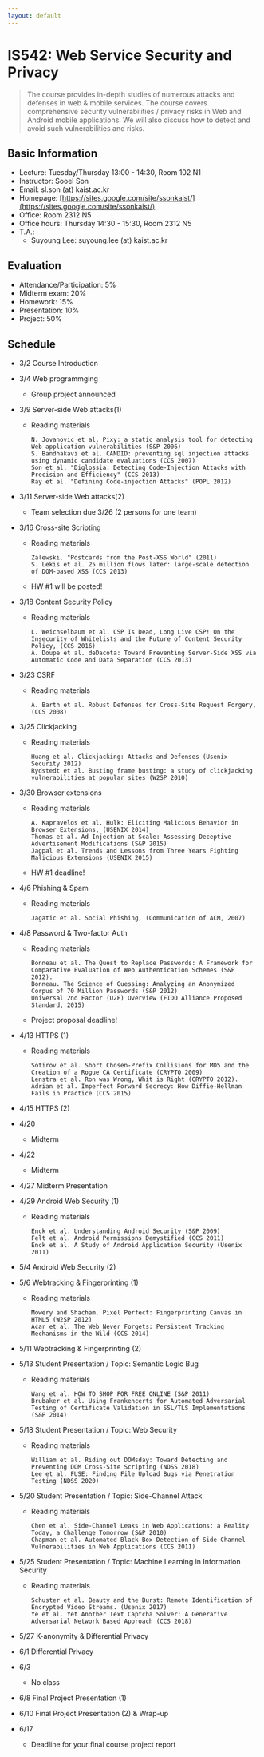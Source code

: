 ```yaml
---
layout: default
---
```


# **IS542**: Web Service Security and Privacy

> The course provides in-depth studies of numerous attacks and defenses in web & mobile services. The course covers comprehensive security vulnerabilities / privacy risks in Web and Android mobile applications. We will also discuss how to detect and avoid such vulnerabilities and risks.

## Basic Information
 * Lecture: Tuesday/Thursday 13:00 - 14:30, Room 102 N1
 * Instructor: Sooel Son
 * Email: sl.son (at) kaist.ac.kr
 * Homepage: [https://sites.google.com/site/ssonkaist/](https://sites.google.com/site/ssonkaist/)
 * Office: Room 2312 N5
 * Office hours: Thursday 14:30 - 15:30, Room 2312 N5
 * T.A.:
    - Suyoung Lee: suyoung.lee (at) kaist.ac.kr

## Evaluation
 * Attendance/Participation: 5%
 * Midterm exam: 20%
 * Homework: 15%
 * Presentation: 10%
 * Project: 50%

## Schedule

- 3/2 Course Introduction

- 3/4 Web programmging
  - Group project announced

- 3/9 Server-side Web attacks(1)
  - Reading materials
    ```
    N. Jovanovic et al. Pixy: a static analysis tool for detecting Web application vulnerabilities (S&P 2006)
    S. Bandhakavi et al. CANDID: preventing sql injection attacks using dynamic candidate evaluations (CCS 2007)
    Son et al. "Diglossia: Detecting Code-Injection Attacks with Precision and Efficiency" (CCS 2013)
    Ray et al. "Defining Code-injection Attacks" (POPL 2012)
    ```


- 3/11 Server-side Web attacks(2)
  - Team selection due 3/26 (2 persons for one team)



- 3/16 Cross-site Scripting
  - Reading materials
    ```
    Zalewski. "Postcards from the Post-XSS World" (2011)
    S. Lekis et al. 25 million flows later: large-scale detection of DOM-based XSS (CCS 2013)
    ```
  - HW #1 will be posted!

- 3/18 Content Security Policy
  - Reading materials
    ```
    L. Weichselbaum et al. CSP Is Dead, Long Live CSP! On the Insecurity of Whitelists and the Future of Content Security Policy, (CCS 2016)
    A. Doupe et al. deDacota: Toward Preventing Server-Side XSS via Automatic Code and Data Separation (CCS 2013)
    ```

- 3/23 CSRF
  - Reading materials
    ```
    A. Barth et al. Robust Defenses for Cross-Site Request Forgery, (CCS 2008)
    ```


- 3/25 Clickjacking
  - Reading materials
    ```
    Huang et al. Clickjacking: Attacks and Defenses (Usenix Security 2012)
    Rydstedt et al. Busting frame busting: a study of clickjacking vulnerabilities at popular sites (W2SP 2010)
    ```

- 3/30 Browser extensions
  - Reading materials
    ```
    A. Kapravelos et al. Hulk: Eliciting Malicious Behavior in Browser Extensions, (USENIX 2014)
    Thomas et al. Ad Injection at Scale: Assessing Deceptive Advertisement Modifications (S&P 2015)
    Jagpal et al. Trends and Lessons from Three Years Fighting Malicious Extensions (USENIX 2015)
    ```
  - HW #1 deadline!

- 4/6 Phishing & Spam
  - Reading materials
    ```
    Jagatic et al. Social Phishing, (Communication of ACM, 2007)
    ```

- 4/8 Password & Two-factor Auth
  - Reading materials
    ```
    Bonneau et al. The Quest to Replace Passwords: A Framework for Comparative Evaluation of Web Authentication Schemes (S&P 2012).
    Bonneau. The Science of Guessing: Analyzing an Anonymized Corpus of 70 Million Passwords (S&P 2012)
    Universal 2nd Factor (U2F) Overview (FIDO Alliance Proposed Standard, 2015)
    ```
  - Project proposal deadline!

- 4/13 HTTPS (1)
  - Reading materials
    ```
    Sotirov et al. Short Chosen-Prefix Collisions for MD5 and the Creation of a Rogue CA Certificate (CRYPTO 2009)
    Lenstra et al. Ron was Wrong, Whit is Right (CRYPTO 2012).
    Adrian et al. Imperfect Forward Secrecy: How Diffie-Hellman Fails in Practice (CCS 2015)
    ```

- 4/15 HTTPS (2)

- 4/20
  - Midterm

- 4/22
  - Midterm

- 4/27 Midterm Presentation

- 4/29 Android Web Security (1)
  - Reading materials
    ```
    Enck et al. Understanding Android Security (S&P 2009)
    Felt et al. Android Permissions Demystified (CCS 2011)
    Enck et al. A Study of Android Application Security (Usenix 2011)
    ```

- 5/4 Android Web Security (2)

- 5/6 Webtracking & Fingerprinting (1)
  - Reading materials
    ```
    Mowery and Shacham. Pixel Perfect: Fingerprinting Canvas in HTML5 (W2SP 2012)
    Acar et al. The Web Never Forgets: Persistent Tracking Mechanisms in the Wild (CCS 2014)
    ```

- 5/11 Webtracking & Fingerprinting (2)

- 5/13 Student Presentation / Topic: Semantic Logic Bug
  - Reading materials
    ```
    Wang et al. HOW TO SHOP FOR FREE ONLINE (S&P 2011)
    Brubaker et al. Using Frankencerts for Automated Adversarial Testing of Certificate Validation in SSL/TLS Implementations (S&P 2014)
    ```
- 5/18 Student Presentation / Topic: Web Security
  - Reading materials
    ```
    William et al. Riding out DOMsday: Toward Detecting and Preventing DOM Cross-Site Scripting (NDSS 2018)
    Lee et al. FUSE: Finding File Upload Bugs via Penetration Testing (NDSS 2020)
    ```

- 5/20 Student Presentation / Topic: Side-Channel Attack
  - Reading materials
    ```
    Chen et al. Side-Channel Leaks in Web Applications: a Reality Today, a Challenge Tomorrow (S&P 2010)
    Chapman et al. Automated Black-Box Detection of Side-Channel Vulnerabilities in Web Applications (CCS 2011)
    ```

- 5/25 Student Presentation / Topic:  Machine Learning in Information Security
  - Reading materials
    ```
    Schuster et al. Beauty and the Burst: Remote Identification of Encrypted Video Streams. (Usenix 2017)
    Ye et al. Yet Another Text Captcha Solver: A Generative Adversarial Network Based Approach (CCS 2018)
    ```

- 5/27 K-anonymity & Differential Privacy

- 6/1 Differential Privacy

- 6/3
  - No class

- 6/8 Final Project Presentation (1)

- 6/10 Final Project Presentation (2) & Wrap-up

- 6/17
  - Deadline for your final course project report
